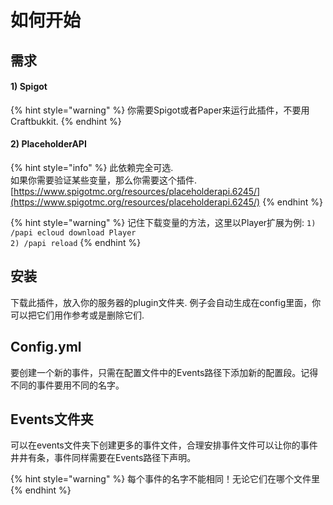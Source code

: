 # 如何开始

## 需求

#### 1) Spigot

{% hint style="warning" %}
你需要Spigot或者Paper来运行此插件，不要用Craftbukkit.
{% endhint %}

#### 2) PlaceholderAPI

{% hint style="info" %}
此依赖完全可选.\
如果你需要验证某些变量，那么你需要这个插件.\
[https://www.spigotmc.org/resources/placeholderapi.6245/](https://www.spigotmc.org/resources/placeholderapi.6245/)
{% endhint %}

{% hint style="warning" %}
记住下载变量的方法，这里以Player扩展为例: `1) /papi ecloud download Player`\
`2) /papi reload`
{% endhint %}

## 安装

下载此插件，放入你的服务器的plugin文件夹. 例子会自动生成在config里面，你可以把它们用作参考或是删除它们.

## Config.yml

要创建一个新的事件，只需在配置文件中的Events路径下添加新的配置段。记得不同的事件要用不同的名字。

## Events文件夹

可以在events文件夹下创建更多的事件文件，合理安排事件文件可以让你的事件井井有条，事件同样需要在Events路径下声明。

{% hint style="warning" %}
每个事件的名字不能相同！无论它们在哪个文件里
{% endhint %}
